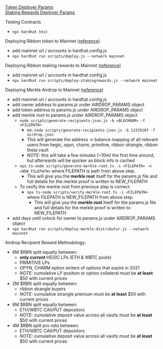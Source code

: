 [Token Deployer Params](https://github.com/ribbon-finance/token/blob/18883f75335af47844f64c13744bdcf95445f6db/params.js#L5) \
[Staking Rewards Deployer Params](https://github.com/ribbon-finance/token/blob/18883f75335af47844f64c13744bdcf95445f6db/params.js#L16)


Testing Contracts

* `npx hardhat test`

Deploying Ribbon token to Mainnet ([reference](https://hardhat.org/tutorial/deploying-to-a-live-network.html))

* add mainnet url / accounts in hardhat.config.js
* `npx hardhat run scripts/deploy.js --network mainnet`

Deploying Ribbon staking rewards to Mainnet ([reference](https://hardhat.org/tutorial/deploying-to-a-live-network.html))

* add mainnet url / accounts in hardhat.config.js
* `npx hardhat run scripts/deploy-stakingrewards.js --network mainnet`

Deploying Merkle Airdrop to Mainnet ([reference](https://hardhat.org/tutorial/deploying-to-a-live-network.html))

* add mainnet url / accounts in hardhat.config.js
* add owner address to params.js under AIRDROP_PARAMS object
* add token address to params.js under AIRDROP_PARAMS object
* add merkle root to params.js under AIRDROP_PARAMS object
  * `node scripts/generate-recipients-json.js -b <BLOCKNUM> -f <FILEPATH>` 
      * ex: `node scripts/generate-recipients-json.js -b 12378107 -f airdrop.json`
      * This will generate the address -> balance mapping of all relevant users 
        from hegic, opyn, charm, primitive, ribbon strangle, ribbon theta vault
      * _NOTE:_ this will take a few minutes (~10m) the first time around, but afterwards will be quicker as 
        block info is cached
  * `npx ts-node scripts/generate-merkle-root.ts -i <FILEPATH> -n <NEW_FILEPATH>` where FILEPATH is path from above step. 
      * This will give you the **merkle root** itself for the params.js file 
         and full details for the merkle proof is written to NEW_FILEPATH
  * To verify the merkle root from previous step is correct:
    * `npx ts-node scripts/verify-merkle-root.ts -i <FILEPATH>` where FILEPATH is NEW_FILEPATH from above step. 
       *  This will give you the **merkle root** itself for the params.js file 
          and full details for the merkle proof is written to NEW_FILEPATH
* add days until unlock for owner to params.js under AIRDROP_PARAMS object
* `npx hardhat run scripts/deploy-merkle-distributor.js --network mainnet`

Airdrop Recipient Reward Methodology:

* 6M $RBN split equally between:
    * **only current** HEGIC LPs (ETH & WBTC pools)
    * PRIMITIVE LPs
    * OPYN, CHARM option writers of options that expire in 2021
    * _NOTE:_ cumulative LP position or option collateral must be **at least** $50 with current prices
* 2M $RBN split equally between:
    * ribbon strangle buyers
    * _NOTE:_ cumulative strangle premium must be **at least** $50 with current prices
* 8M $RBN split equally between:
    * ETH/WBTC CAll/PUT depositors
    * _NOTE:_ cumulative deposit value across all vaults must be **at least** $50 with current prices
* 4M $RBN split _pro rata_ between:
    * ETH/WBTC CAll/PUT depositors
    * _NOTE:_ cumulative deposit value across all vaults must be **at least** $50 with current prices
